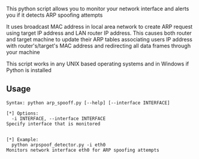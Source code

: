 This python script allows you to monitor your network interface and alerts you if it detects ARP spoofing attempts

It uses broadcast MAC address in local area network to create ARP request using target IP address and LAN router IP address. This causes both router and target machine to update their ARP tables associating users IP address with router's/target's MAC address and redirecting all data frames through your machine

This script works in any UNIX based operating systems and in Windows if Python is installed

## Usage

```
Syntax: python arp_spooff.py [--help] [--interface INTERFACE]

[*] Options:
  -i INTERFACE, --interface INTERFACE                             Specify interface that is monitored


[*] Example:
  python arpspoof_detector.py -i eth0                             Monitors network interface eth0 for ARP spoofing attempts

```

